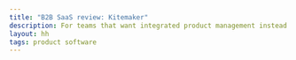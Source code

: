 ```yaml
---
title: "B2B SaaS review: Kitemaker"
description: For teams that want integrated product management instead of better project management
layout: hh
tags: product software
---
```


